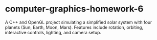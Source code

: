 # computer-graphics-homework-6
A C++ and OpenGL project simulating a simplified solar system with four planets (Sun, Earth, Moon, Mars). Features include rotation, orbiting, interactive controls, lighting, and camera setup.
